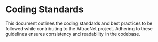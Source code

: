 # Coding Standards

This document outlines the coding standards and best practices to be followed while contributing to the AttracNet project. Adhering to these guidelines ensures consistency and readability in the codebase.
